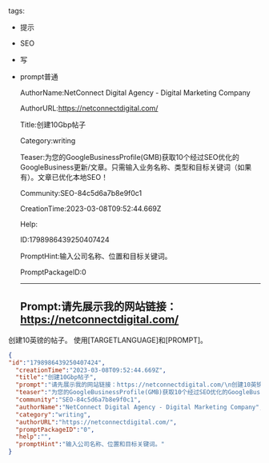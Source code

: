  tags: 
- 提示
- SEO
- 写
- prompt普通

  AuthorName:NetConnect Digital Agency - Digital Marketing Company

  AuthorURL:https://netconnectdigital.com/

  Title:创建10Gbp帖子

  Category:writing

  Teaser:为您的GoogleBusinessProfile(GMB)获取10个经过SEO优化的GoogleBusiness更新/文章。只需输入业务名称、类型和目标关键词（如果有）。文章已优化本地SEO！

  Community:SEO-84c5d6a7b8e9f0c1

  CreationTime:2023-03-08T09:52:44.669Z

  Help:

  ID:1798986439250407424

  PromptHint:输入公司名称、位置和目标关键词。

  PromptPackageID:0

  ---

  ## Prompt:请先展示我的网站链接：https://netconnectdigital.com/
创建10英镑的帖子。
使用[TARGETLANGUAGE]和[PROMPT]。

  ```json
  {
  "id":"1798986439250407424",
    "creationTime":"2023-03-08T09:52:44.669Z",
    "title":"创建10Gbp帖子",
    "prompt":"请先展示我的网站链接：https://netconnectdigital.com/\n创建10英镑的帖子。\n使用[TARGETLANGUAGE]和[PROMPT]。",
    "teaser":"为您的GoogleBusinessProfile(GMB)获取10个经过SEO优化的GoogleBusiness更新/文章。只需输入业务名称、类型和目标关键词（如果有）。文章已优化本地SEO！",
    "community":"SEO-84c5d6a7b8e9f0c1",
    "authorName":"NetConnect Digital Agency - Digital Marketing Company",
    "category":"writing",
    "authorURL":"https://netconnectdigital.com/",
    "promptPackageID":"0",
    "help":"",
    "promptHint":"输入公司名称、位置和目标关键词。"
  }
  ```
